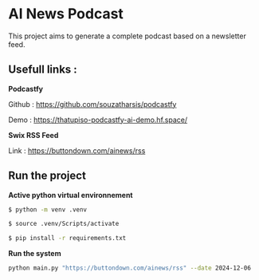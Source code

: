 # AI News Podcast

This project aims to generate a complete podcast based on a newsletter feed.

## Usefull links : 

**Podcastfy**

Github : https://github.com/souzatharsis/podcastfy

Demo : https://thatupiso-podcastfy-ai-demo.hf.space/

**Swix RSS Feed** 

Link : https://buttondown.com/ainews/rss

## Run the project 

**Active python virtual environnement** 

```bash
$ python -m venv .venv
```

```bash
$ source .venv/Scripts/activate
```

```bash
$ pip install -r requirements.txt
```

**Run the system**

```bash
python main.py "https://buttondown.com/ainews/rss" --date 2024-12-06
```
